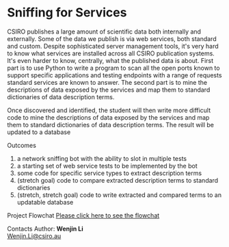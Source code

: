 <h1>Sniffing for Services</h1>

CSIRO publishes a large amount of scientific data both internally and externally. Some of the data we publish is via web services, both standard and custom. Despite sophisticated server management tools, it's very hard to know what services are installed across all CSIRO publication systems. It's even harder to know, centrally, what the published data is about.
First part is to use Python to write a program to scan all the open ports known to support specific applications and testing endpoints with a range of requests standard services are known to answer.
The second part is to mine the descriptions of data exposed by the services and map them to standard dictionaries of data description terms. 

Once discovered and identified, the student will then write more difficult code to mine the descriptions of data exposed by the services and map them to standard dictionaries of data description terms. The result will be updated to a database

Outcomes
1.	a network sniffing bot with the ability to slot in multiple tests
2.	a starting set of web service tests to be implemented by the bot
3.	some code for specific service types to extract description terms
4.	(stretch goal) code to compare extracted description terms to standard dictionaries
5.	(stretch, stretch goal) code to write extracted and compared terms to an updatable database

Project Flowchat
[Please click here to see the flowchat](https://drive.google.com/file/d/1on3AIzCGQ0RNjU-ekA0VLm2iZv2f_2Rw/view?usp=sharing)


Contacts
Author:
<b>Wenjin Li</b><br>
Wenjin.Li@csiro.au

